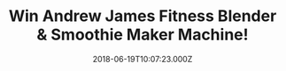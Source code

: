 ---
campaign-uuid: "c-ec04bf5a-06e6-4522-94ea-676ce83d0c3f"
type: "Competition"
category: "Gifts"
date: "2018-06-19T10:07:23.000Z"
end-date: "2018-07-19T23:59:00.000Z"
disable-form: false
is_promoted: false
has_entry_page: true
title: "Win Andrew James Fitness Blender & Smoothie Maker Machine!"
competition-description: "<p>Summer is just around the corner and we all want to be\
  \ in shape! If you are a smoothie-maker kind of person this is a MUST for you! We’\
  ve managed to get in our hands the ultimate Andrew James Fitness Blender & Smoothie\
  \ Maker and we want to give it to you!</p>\r\n<p>Want it? Enter below to get involved.</p>"
hero-header: "Win Andrew James Fitness Blender & Smoothie Maker Machine!"
terms-confirmation: "N/A"
banner-img: "https://assets.expresslyapp.com/asset-0b1de952-3711-419f-b7dc-895bcf833126.jpg"
logo-left-href: "https://aaa.nme.com"
logo-left-image: "https://assets.expresslyapp.com/asset-4e0d84e3-bd9f-4ac2-9a76-7ef2fa919be7.jpg"
logo-left-title: "NME"
bg-image-hero: "https://assets.expresslyapp.com/asset-4ce6308d-399c-4c3f-b210-9737b7568c50.jpg"
bg-image-first: "https://assets.expresslyapp.com/asset-9e1d399c-ea33-4525-92a8-47a2ba43286e.jpg"
section1-content: "<p>The Nutri-Fit Blender from Andrew James is ideal for anyone\
  \ looking for a fitness blender that can do more than just create smoothies!</p>\r\
  \n<p>This versatile machine can create everything from nutritious protein shakes\
  \ and detox smoothies to super healthy soups and even nut butters.\r\nIt deals with\
  \ the toughest foods and extract all those crucial nutrients that you need to achieve\
  \ your fitness and healthy goals!</p>\r\n<p>If you’re looking forward to creating\
  \ amazing smoothies and juices, enter the form below and you'll have a chance to\
  \ win one of this for your kitchen!</p>"
entry-title: "Win Andrew James Fitness Blender & Smoothie Maker Machine!"
entry-content: "Enter the draw to win the Andrew James Fitness Blender & Smoothie\
  \ Maker Machine and get ready to boost your health by completing the form below\
  \ before 23:59 on 19th July 2018."
has-winner: false
prize-description: "Andrew James Fitness Blender & Smoothie Maker Machine!"
special-conditions: "Multiple entries are allowed up to one every day."
---